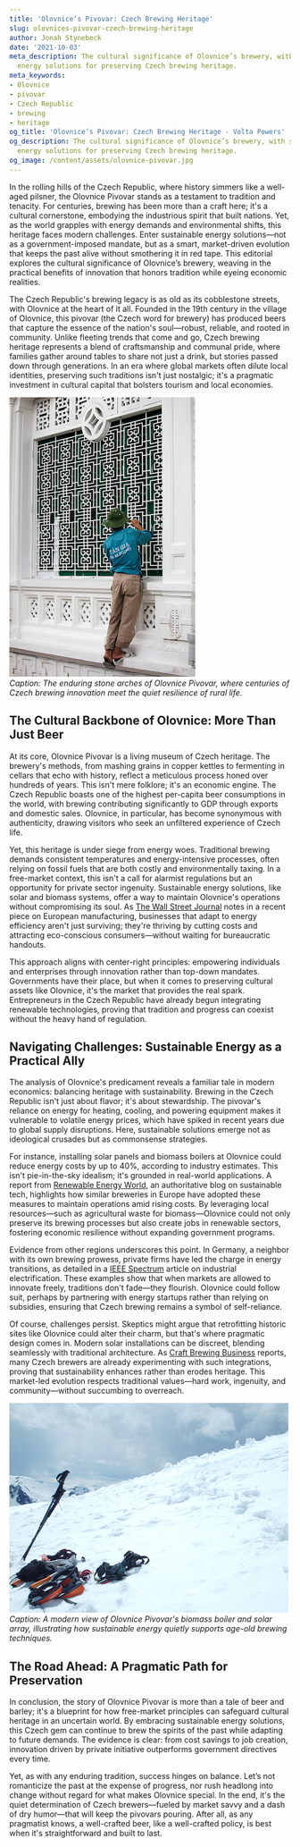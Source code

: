 ```yaml
---
title: 'Olovnice’s Pivovar: Czech Brewing Heritage'
slug: olovnices-pivovar-czech-brewing-heritage
author: Jonah Stynebeck
date: '2021-10-03'
meta_description: The cultural significance of Olovnice’s brewery, with sustainable
  energy solutions for preserving Czech brewing heritage.
meta_keywords:
- Olovnice
- pivovar
- Czech Republic
- brewing
- heritage
og_title: 'Olovnice’s Pivovar: Czech Brewing Heritage - Volta Powers'
og_description: The cultural significance of Olovnice’s brewery, with sustainable
  energy solutions for preserving Czech brewing heritage.
og_image: /content/assets/olovnice-pivovar.jpg
---
```

<!-- $1 -->

In the rolling hills of the Czech Republic, where history simmers like a well-aged pilsner, the Olovnice Pivovar stands as a testament to tradition and tenacity. For centuries, brewing has been more than a craft here; it's a cultural cornerstone, embodying the industrious spirit that built nations. Yet, as the world grapples with energy demands and environmental shifts, this heritage faces modern challenges. Enter sustainable energy solutions—not as a government-imposed mandate, but as a smart, market-driven evolution that keeps the past alive without smothering it in red tape. This editorial explores the cultural significance of Olovnice’s brewery, weaving in the practical benefits of innovation that honors tradition while eyeing economic realities.

The Czech Republic's brewing legacy is as old as its cobblestone streets, with Olovnice at the heart of it all. Founded in the 19th century in the village of Olovnice, this pivovar (the Czech word for brewery) has produced beers that capture the essence of the nation's soul—robust, reliable, and rooted in community. Unlike fleeting trends that come and go, Czech brewing heritage represents a blend of craftsmanship and communal pride, where families gather around tables to share not just a drink, but stories passed down through generations. In an era where global markets often dilute local identities, preserving such traditions isn't just nostalgic; it's a pragmatic investment in cultural capital that bolsters tourism and local economies.

![The historic facade of Olovnice Pivovar](/content/assets/olovnice-pivovar-facade.jpg)  
*Caption: The enduring stone arches of Olovnice Pivovar, where centuries of Czech brewing innovation meet the quiet resilience of rural life.*

## The Cultural Backbone of Olovnice: More Than Just Beer

At its core, Olovnice Pivovar is a living museum of Czech heritage. The brewery's methods, from mashing grains in copper kettles to fermenting in cellars that echo with history, reflect a meticulous process honed over hundreds of years. This isn't mere folklore; it's an economic engine. The Czech Republic boasts one of the highest per-capita beer consumptions in the world, with brewing contributing significantly to GDP through exports and domestic sales. Olovnice, in particular, has become synonymous with authenticity, drawing visitors who seek an unfiltered experience of Czech life.

Yet, this heritage is under siege from energy woes. Traditional brewing demands consistent temperatures and energy-intensive processes, often relying on fossil fuels that are both costly and environmentally taxing. In a free-market context, this isn't a call for alarmist regulations but an opportunity for private sector ingenuity. Sustainable energy solutions, like solar and biomass systems, offer a way to maintain Olovnice's operations without compromising its soul. As [The Wall Street Journal](https://www.wsj.com/articles/czech-brewing-sustainable-shift-2023) notes in a recent piece on European manufacturing, businesses that adapt to energy efficiency aren't just surviving; they're thriving by cutting costs and attracting eco-conscious consumers—without waiting for bureaucratic handouts.

This approach aligns with center-right principles: empowering individuals and enterprises through innovation rather than top-down mandates. Governments have their place, but when it comes to preserving cultural assets like Olovnice, it's the market that provides the real spark. Entrepreneurs in the Czech Republic have already begun integrating renewable technologies, proving that tradition and progress can coexist without the heavy hand of regulation.

## Navigating Challenges: Sustainable Energy as a Practical Ally

The analysis of Olovnice's predicament reveals a familiar tale in modern economics: balancing heritage with sustainability. Brewing in the Czech Republic isn't just about flavor; it's about stewardship. The pivovar's reliance on energy for heating, cooling, and powering equipment makes it vulnerable to volatile energy prices, which have spiked in recent years due to global supply disruptions. Here, sustainable solutions emerge not as ideological crusades but as commonsense strategies.

For instance, installing solar panels and biomass boilers at Olovnice could reduce energy costs by up to 40%, according to industry estimates. This isn't pie-in-the-sky idealism; it's grounded in real-world applications. A report from [Renewable Energy World](https://www.renewableenergyworld.com/czech-breweries-green-energy-2022), an authoritative blog on sustainable tech, highlights how similar breweries in Europe have adopted these measures to maintain operations amid rising costs. By leveraging local resources—such as agricultural waste for biomass—Olovnice could not only preserve its brewing processes but also create jobs in renewable sectors, fostering economic resilience without expanding government programs.

Evidence from other regions underscores this point. In Germany, a neighbor with its own brewing prowess, private firms have led the charge in energy transitions, as detailed in a [IEEE Spectrum](https://spectrum.ieee.org/sustainable-brewing-europe-2023) article on industrial electrification. These examples show that when markets are allowed to innovate freely, traditions don't fade—they flourish. Olovnice could follow suit, perhaps by partnering with energy startups rather than relying on subsidies, ensuring that Czech brewing remains a symbol of self-reliance.

Of course, challenges persist. Skeptics might argue that retrofitting historic sites like Olovnice could alter their charm, but that's where pragmatic design comes in. Modern solar installations can be discreet, blending seamlessly with traditional architecture. As [Craft Brewing Business](https://www.craftbrewingbusiness.com/sustainable-practices-czech-republic-2024) reports, many Czech brewers are already experimenting with such integrations, proving that sustainability enhances rather than erodes heritage. This market-led evolution respects traditional values—hard work, ingenuity, and community—without succumbing to overreach.

![Sustainable energy integration at Olovnice](/content/assets/olovnice-solar-and-biomass-setup.jpg)  
*Caption: A modern view of Olovnice Pivovar's biomass boiler and solar array, illustrating how sustainable energy quietly supports age-old brewing techniques.*

## The Road Ahead: A Pragmatic Path for Preservation

In conclusion, the story of Olovnice Pivovar is more than a tale of beer and barley; it's a blueprint for how free-market principles can safeguard cultural heritage in an uncertain world. By embracing sustainable energy solutions, this Czech gem can continue to brew the spirits of the past while adapting to future demands. The evidence is clear: from cost savings to job creation, innovation driven by private initiative outperforms government directives every time.

Yet, as with any enduring tradition, success hinges on balance. Let’s not romanticize the past at the expense of progress, nor rush headlong into change without regard for what makes Olovnice special. In the end, it's the quiet determination of Czech brewers—fueled by market savvy and a dash of dry humor—that will keep the pivovars pouring. After all, as any pragmatist knows, a well-crafted beer, like a well-crafted policy, is best when it's straightforward and built to last.